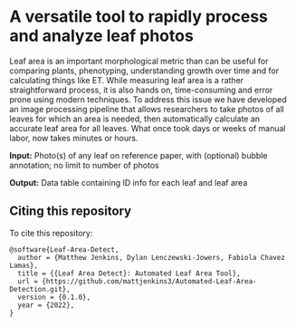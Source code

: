 # A versatile tool to rapidly process and analyze leaf photos

Leaf area is an important morphological metric than can be useful for comparing plants, phenotyping, understanding growth over time and for calculating things like ET. While measuring leaf area is a rather straightforward
process, it is also hands on, time-consuming and error prone using modern techniques. To address this issue we have developed an image processing pipeline that allows researchers to take photos of all leaves for which an area is needed, then automatically calculate an accurate leaf area for all leaves. What once took days or weeks of manual labor, now takes minutes or hours.

__Input:__ Photo(s) of any leaf on reference paper, with (optional) bubble annotation; no limit to number of photos

__Output:__ Data table containing ID info for each leaf and leaf area

## Citing this repository

To cite this repository:
```
@software{Leaf-Area-Detect,
  author = {Matthew Jenkins, Dylan Lenczewski-Jowers, Fabiola Chavez Lamas},
  title = {{Leaf Area Detect}: Automated Leaf Area Tool},
  url = {https://github.com/mattjenkins3/Automated-Leaf-Area-Detection.git},
  version = {0.1.0},
  year = {2022},
}
```
